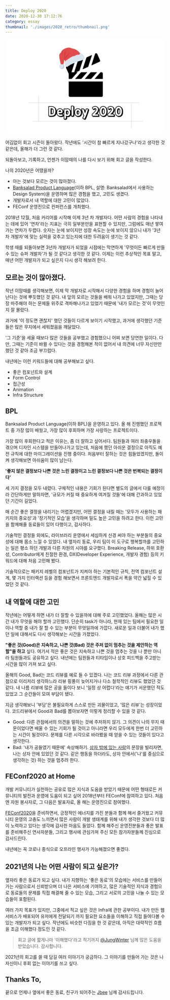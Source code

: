 ```yaml
---
title: Deploy 2020
date: 2020-12-30 17:12:76
category: essay
thumbnail: './images/2020_retro/thumbnail.png'
---
```


![image-0](./images/2020_retro/thumbnail.png)

어김없이 회고 시즌이 돌아왔다. 작년에도 '시간이 참 빠르게 지나갔구나'라고 생각한 것 같은데, 올해가 더 그런 것 같다.

되돌아보고, 기록하고, 언젠가 이맘때의 나를 다시 보기 위해 회고 글을 작성한다.

나의 2020년은 어땠을까?

- 아는 것보다 모르는 것이 많아졌다.
- [Banksalad Product Language](https://blog.banksalad.com/tech/banksalad-product-language-ios/)(이하 BPL, 설명: Banksalad에서 사용하는 Design System)을 운영하며 많은 경험을 했고, 고민도 생겼다.
- 개발자로서 내 역할에 대한 고민이 많았다.
- FEConf 운영진으로 컨퍼런스를 개최했다.

2018년 12월, 처음 커리어를 시작해 이제 3년 차 개발자다. 어떤 사람의 경험을 나타내는 데에 있어 '연차'라는 지표는 극히 일부분만을 표현할 수 있지만, 그럼에도 매년 쌓여 가는 연차가 두렵다. 숫자는 눈에 보이지만 성장 속도는 눈에 보이지 않으니 내가 '3년 차 개발자'에 맞는 실력을 갖추고 있는지에 대한 두려움이 생기는 것 같다.

학생 때를 되돌아보면 3년차 개발자가 되었을 시점에는 막연하게 '무엇이든 빠르게 만들 수 있는 슈퍼 개발자'가 될 것 같다고 생각한 것 같다. 이제는 이런 추상적인 목표 말고, 매년 어떤 개발자가 되고 싶은지 다시 생각 해보려 한다.

## 모르는 것이 많아졌다.

작년 이맘때를 생각해보면, 이제 막 개발자로 시작해서 다양한 경험을 하며 경험이 늘어난다는 것에 뿌듯했던 것 같다. 내 앞의 모르는 것들을 배워 나가고 있었지만, 그때는 당장 마주해야 하는 문제들 위주로 격파해나가고 있었기 때문에 '내가 모르는 것'이 무엇인지 잘 몰랐다.

과거에 '이 정도면 괜찮지' 했던 것들이 다르게 보이기 시작했고, 과거에 생각했던 기준들은 많은 무지에서 세워졌음을 깨달았다.

'그 기준'을 세울 때보다 많은 것들을 공부했고 경험했으니 어찌 보면 당연한 일이다. 다만, 그때는 기준이 바뀔 수 있다는 것을 경험해본 적이 없어서 내 의견에 너무 자신만만했던 것 같아 조금 부끄럽다.

내년에는 이런 키워드들에 대해 공부해보고 싶다.

- 좋은 컴포넌트와 설계
- Form Control
- 접근성
- Animation
- Infra Structure

## BPL

Banksalad Product Language(이하 BPL)을 운영하고 있다. 올 해 진행했던 프로젝트 중 가장 많이 배웠고, 가장 많이 후회하며 가장 사랑하는 프로젝트이다.

가장 많이 후회한다고 적은 이유는, 좀 더 잘하고 싶어서다. 팀원들과 여러 좌충우돌을 겪으며 디자인 시스템을 만들어나가고 있는데, 처음에 했던 아쉬운 결정으로 아직도 예전 규칙에 대한 마이그레이션을 진행 중이다. 처음부터 잘하는 것은 힘들었겠지만, 돌이켜 생각해보면 아쉬움이 많이 남는다.

**'좋지 않은 결정보다 나쁜 것은 느린 결정이고 느린 결정보다 나쁜 것은 번복되는 결정이다'**

세 가지 결정을 모두 내렸다. 구체적인 내용은 기회가 된다면 별도의 글에서 다룰 예정이라 간단하게만 말하자면, '규모가 커질 때 중요하게 여겨질 것들'에 대해 간과하고 있었던 기간이 길었다.

매 순간 좋은 결정을 내리기는 어렵겠지만, 어떤 결정을 내릴 때는 '모두가 사용하는 패키지의 중요성'과 '장기적인 모습'을 생각하며 밀도 높은 고민을 하려고 한다. 이런 고민을 함께해줄 동료들이 있어 다행이고, 감사하다.

기술적인 결정들 외에도, 라이브러리 운영에서 세심하게 신경 써야 하는 부분들의 중요성에 대해 몸소 느낄 수 있었다. 내 옆자리 동료, 우리 팀이 이 도구로 행복할까를 고민하는 일은 평소 하던 개발과 다른 차원의 시야를 요구했다. Breaking Release, 하위 호환성, Contributor에게 친절한 환경, DX(Developer Experience, 개발자 경험) 등의 키워드에 대해 처음 고민해 봤다.

기술적으로는 패키지 레벨의 컴포넌트가 지켜야 하는 기본적인 규칙, 전역 컴포넌트 설계, 몇 가지 인터랙션 등을 경험 해보면서 프론트엔드 개발자로서 폭을 약간 넓힐 수 있었던 것 같다.

## 내 역할에 대한 고민

작년에는 어떻게 하면 내가 더 잘할 수 있을까에 대해 주로 고민했었다. 올해는 많은 시간 내가 무엇을 해야 할까 고민했다. 단순히 task가 아니라, 현재 있는 팀에서 필요한 일이나 역할 중 내가 잘 할 수 있는 부분이 무엇일까에 가깝다. 새로운 일과 더불어 내가 했던 일에 대해서도 다시 생각해보는 시간을 가졌었다.

**"좋은 것(Good)은 지속하고, 나쁜 것(Bad) 것은 주저 없이 멈추는 것을 제안하는 역할"을 하고** 싶다. 여기서 적은 좋은 것은 지속하고 나쁜 것을 멈추는 것을 나 뿐만 아니라 팀원들과도 공유하고 싶다. 내년에는 팀원들과 티타임이나 상호 피드백을 주고받는 시간을 많이 가져 보고 싶다.

올해의 Good, Bad는 코드 리뷰를 예로 들 수 있겠다. 나는 코드 리뷰 과정에서 다른 관점으로 이리저리 생각하느라 리뷰 핑퐁이 늦어지거나 다소 철학적인 리뷰도 했었던 것 같다. 내 나름 리뷰에 많은 공을 들이다 보니 '일정 상 어렵다'라는 얘기가 서운했던 적도 있었고 그 순간들이 모여 부담이 됐다.

지금 생각해보니 '부담'은 불필요하게 스스로 만든 괴물이었고, '많은 리뷰'는 성장이었다. 코드리뷰에서 Good과 Bad를 뽑아보자면 이렇게 정리할 수 있을 것 같다.

- Good: 다른 관점에서의 의견을 말하는 것에 주저하지 않기. 그 의견이 나의 무지 때문이었다면 배울 수 있는 기회가 될 것이고 아니라면 우리 모두에게 한번 더 고민하는 시간이 될것이다. 문제를 다른 시각으로 바라봤을 때 얻을 수 있는 것들이 있다고 생각한다.
- Bad: '내가 공들였기 때문에' 속상해하기. [상자 밖에 있는 사람](http://www.yes24.com/Product/Goods/11520753)의 문장을 빌리자면, 나는 상자 안에 있었던 것 같다. 같은 행동을 하더라도, 상자 안에서('나'를 중심으로 생각하는 것) 하는 것을 멈추려 한다.

## FEConf2020 at Home

개발 커뮤니티가 실천하는 공유로 많은 지식과 도움을 받았기 때문에 어떤 형태로든 커뮤니티의 발전과 운영에 도움이 되고 싶어 2018년부터 FEConf에 참여하고 있다. 처음엔 자원 봉사자로, 그 다음은 발표자료, 올 해는 운영진으로 참여했다.

[FEConf2020](https://2020.feconf.kr/)을 준비하면서, 긍정적인 에너지를 가진 분들과 함께 해서 즐거웠고 커뮤니티 운영의 고충도 느끼면서 많은 사람이 개발 생태계를 위해 내가 생각한 것보다 더 많이 노력하고 있다는 생각에 감사한 마음도 들었다. 함께 해주신 운영진분들과 좋은 발표를 준비해주신 연사자분들, 그리고 행사에 관심가져 주신 모든 참가자분들께 진심으로 감사드린다.

내년에는 꼭 코로나 종식으로 오프라인 행사가 가능해졌으면 좋겠다.

## 2021년의 나는 어떤 사람이 되고 싶은가?

옆자리 좋은 동료가 되고 싶다. 내가 지향하는 '좋은 동료'의 모습에는 서비스를 만들어가는 사람으로서 신뢰받으며 더 나은 서비스에 기여하고, 많은 기술적인 지식과 경험으로 동료들의 문제를 직접 해결해 줄 수 있는 모습, 그리고 서로의 고민을 나눌 수 있는 모습들이 포함된다.

여러 가지 목표가 있지만, 그중에서 적고 싶은 것은 Infra에 관한 공부이다. 내가 만든 웹 서비스가 배포되어 유저에게 전달되기 까지 필요한 요소들을 이해하고 직접 들여다볼 수 있는 개발자가 되고 싶다. 작년에도 비슷한 다짐을 한 것 같은데, 아직은 대략적인 흐름을 조금 이해했다 정도인 것 같다.

> 회고 글에 짧게나마 '이해했다'라고 적기까지 [@JungWinter](https://github.com/JungWinter) 님께 많은 도움을 받았습니다. 감사합니다.

2021년의 회고를 쓸 때 담길 여러 이야기가 궁금하다. 그 이야기를 만들어 가는 것은 나 자신이니 후회 없는 이야기를 쓰고 싶다.

## Thanks To,

끝으로 언제나 옆에서 좋은 동료, 친구가 되어주는 [Jbee](http://github.com/JaeYeopHan) 님께 감사드립니다.
